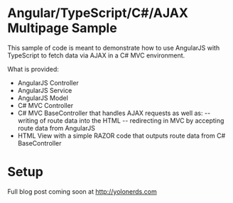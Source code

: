# Angular/TypeScript/C#/AJAX Multipage Sample

This sample of code is meant to demonstrate how to use AngularJS with TypeScript to fetch data via AJAX in a C# MVC environment.

What is provided:
- AngularJS Controller
- AngularJS Service
- AngularJS Model
- C# MVC Controller
- C# MVC BaseController that handles AJAX requests as well as:
-- writing of route data into the HTML
-- redirecting in MVC by accepting route data from AngularJS
- HTML View with a simple RAZOR code that outputs route data from C# BaseController

# Setup
Full blog post coming soon at http://yolonerds.com
